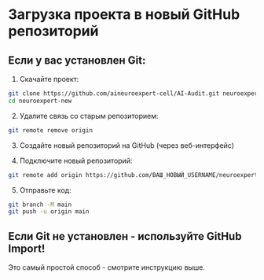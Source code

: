 # Загрузка проекта в новый GitHub репозиторий

## Если у вас установлен Git:

1. Скачайте проект:
```bash
git clone https://github.com/aineuroexpert-cell/AI-Audit.git neuroexpert-new
cd neuroexpert-new
```

2. Удалите связь со старым репозиторием:
```bash
git remote remove origin
```

3. Создайте новый репозиторий на GitHub (через веб-интерфейс)

4. Подключите новый репозиторий:
```bash
git remote add origin https://github.com/ВАШ_НОВЫЙ_USERNAME/neuroexpert.git
```

5. Отправьте код:
```bash
git branch -M main
git push -u origin main
```

## Если Git не установлен - используйте GitHub Import!

Это самый простой способ - смотрите инструкцию выше.